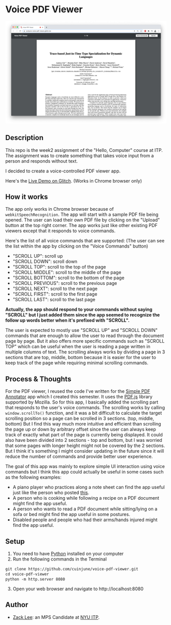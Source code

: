 # Voice PDF Viewer
<img src="screenshot.png" alt="screenshot" width="1000"/>

## Description

This repo is the week2 assignment of the "Hello, Computer" course at ITP.
The assignment was to create something that takes voice input from a person and responds without text.

I decided to create a voice-controlled PDF viewer app.

Here's the [Live Demo on Glitch](https://cuinjune-voice-pdf-viewer.glitch.me/). (Works in Chrome browser only)

## How it works

The app only works in Chrome browser because of `webkitSpeechRecognition`. The app will start with a sample PDF file being opened. The user can load their own PDF file by clicking on the "Upload" button at the top right corner.
The app works just like other existing PDF viewers except that it responds to voice commands.

Here's the list of all voice commands that are supported: (The user can see the list within the app by clicking on the "Voice Commands" button) 
- "SCROLL UP": scroll up
- "SCROLL DOWN": scroll down
- "SCROLL TOP": scroll to the top of the page
- "SCROLL MIDDLE": scroll to the middle of the page
- "SCROLL BOTTOM": scroll to the bottom of the page
- "SCROLL PREVIOUS": scroll to the previous page
- "SCROLL NEXT": scroll to the next page
- "SCROLL FIRST": scroll to the first page
- "SCROLL LAST": scroll to the last page

**Actually, the app should respond to your commands without saying "SCROLL" but I just added them since the app seemed to recognize the follow up words better when it's prefixed with "SCROLL".**

The user is expected to mostly use "SCROLL UP" and "SCROLL DOWN" commands that are enough to allow the user to read through the document page by page. But it also offers more specific commands such as "SCROLL TOP" which can be useful when the user is reading a page written in multiple columns of text.
The scrolling always works by dividing a page in 3 sections that are top, middle, bottom because it is easier for the user to keep track of the page while requiring minimal scrolling commands.

## Process & Thoughts

For the PDF viewer, I reused the code I've written for the [Simple PDF Annotator](https://github.com/cuinjune/simple-pdf-annotator) app which I created this semester. 
It uses the [PDF.js](https://github.com/mozilla/pdf.js/) library supported by Mozilla. So for this app, I basically added the scrolling part that responds to the user's voice commands.
The scrolling works by calling `window.scrollTo()` function, and it was a bit difficult to calculate the target scrolling position so a page can be scrolled in 3 sections. (top, middle, bottom)
But I find this way much more intuitive and efficient than scrolling the page up or down by arbitrary offset since the user can always keep track of exactly what part of the page is currently being displayed.
It could also have been divided into 2 sections - top and bottom, but I was worried that some pages with longer height might not be covered by the 2 sections. 
But I think it's something I might consider updating in the future since it will reduce the number of commands and provide better user experience.

The goal of this app was mainly to explore simple UI interaction using voice commands but I think this app could actually be useful in some cases such as the following examples:

- A piano player who practices along a note sheet can find the app useful just like the person who posted [this](https://www.tenforums.com/software-apps/96323-pdf-viewer-voice-control.html).
- A person who is cooking while following a recipe on a PDF document might find the app useful.
- A person who wants to read a PDF document while sitting/lying on a sofa or bed might find the app useful in some postures.
- Disabled people and people who had their arms/hands injured might find the app useful.

## Setup

1. You need to have [Python](https://realpython.com/installing-python/) installed on your computer
2. Run the following commands in the Terminal
```
git clone https://github.com/cuinjune/voice-pdf-viewer.git
cd voice-pdf-viewer
python -m http.server 8080
```
3. Open your web browser and navigate to http://localhost:8080

## Author
* [Zack Lee](https://www.cuinjune.com/about): an MPS Candidate at [NYU ITP](https://itp.nyu.edu).
